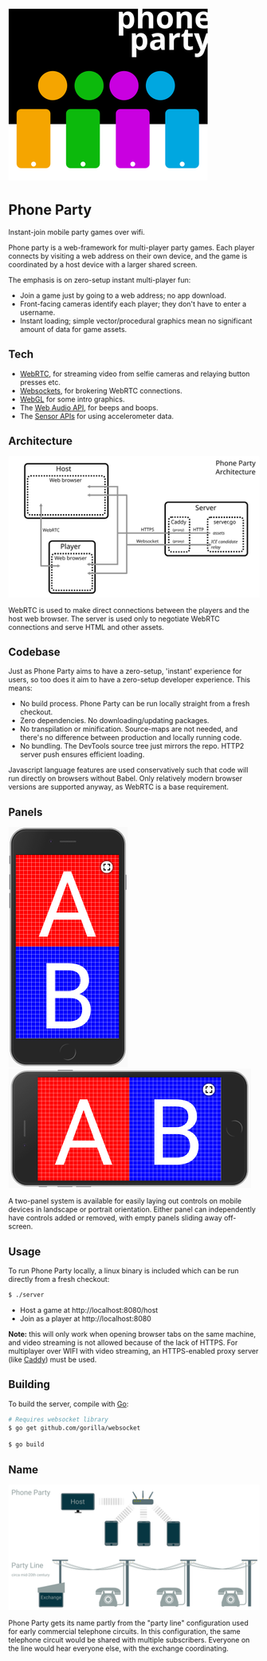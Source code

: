 ![Phone Party logo](docs/logo.svg)

# Phone Party

Instant-join mobile party games over wifi.

Phone party is a web-framework for multi-player party games. Each player connects by visiting a web address on their own device, and the game is coordinated by a host device with a larger shared screen.

The emphasis is on zero-setup instant multi-player fun:

- Join a game just by going to a web address; no app download.
- Front-facing cameras identify each player; they don't have to enter a username.
- Instant loading; simple vector/procedural graphics mean no significant amount of data for game assets.

## Tech

- [WebRTC](https://developer.mozilla.org/en-US/docs/Web/API/WebRTC_API), for streaming video from selfie cameras and relaying button presses etc.
- [Websockets](https://developer.mozilla.org/en-US/docs/Web/API/WebSockets_API), for brokering WebRTC connections.
- [WebGL](https://developer.mozilla.org/en-US/docs/Web/API/WebGL_API) for some intro graphics.
- The [Web Audio API](https://developer.mozilla.org/en-US/docs/Web/API/Web_Audio_API), for beeps and boops.
- The [Sensor APIs](https://developer.mozilla.org/en-US/docs/Web/API/Sensor_APIs) for using accelerometer data.

## Architecture

![architecture-diagram](docs/architecture-diagram.svg)

WebRTC is used to make direct connections between the players and the host web browser. The server is used only to negotiate WebRTC connections and serve HTML and other assets.

## Codebase

Just as Phone Party aims to have a zero-setup, 'instant' experience for users, so too does it aim to have a zero-setup developer experience. This means:

- No build process. Phone Party can be run locally straight from a fresh checkout.
- Zero dependencies. No downloading/updating packages.
- No transpilation or minification. Source-maps are not needed, and there's no difference between production and locally running code.
- No bundling. The DevTools source tree just mirrors the repo. HTTP2 server push ensures efficient loading.

Javascript language features are used conservatively such that code will run directly on browsers without Babel. Only relatively modern browser versions are supported anyway, as WebRTC is a base requirement.

## Panels

![panels-portrait](docs/panels-portrait.png)
![panels-landscape](docs/panels-landscape.png)

A two-panel system is available for easily laying out controls on mobile devices in landscape or portrait orientation. Either panel can independently have controls added or removed, with empty panels sliding away off-screen.

## Usage

To run Phone Party locally, a linux binary is included which can be run directly from a fresh checkout:

```bash
$ ./server
```

- Host a game at http://localhost:8080/host
- Join as a player at http://localhost:8080

**Note:** this will only work when opening browser tabs on the same machine, and video streaming is not allowed because of the lack of HTTPS. For multiplayer over WIFI with video streaming, an HTTPS-enabled proxy server (like [Caddy](https://caddyserver.com/)) must be used.

## Building

To build the server, compile with [Go](https://golang.org/):

```bash
# Requires websocket library
$ go get github.com/gorilla/websocket

$ go build
```

## Name

![party-line](docs/party-line.svg)

Phone Party gets its name partly from the "party line" configuration used for early commercial telephone circuits. In this configuration, the same telephone circuit would be shared with multiple subscribers. Everyone on the line would hear everyone else, with the exchange coordinating.
